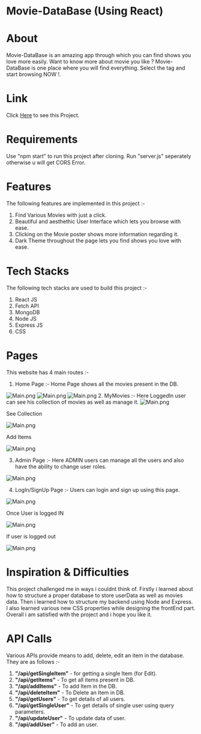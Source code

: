 # <h1>Movie-DataBase (Using React)</h1>

# About

Movie-DataBase is an amazing app through which you can find shows you love more easily. Want to know more about movie you like ? Movie-DataBase is one place where you will find everything. Select the tag and start browsing NOW !.

# Link 

Click&nbsp;<a href="https://dashing-seahorse-d8c84b.netlify.app/">Here</a>&nbsp;to see this Project.

# Requirements

Use "npm start" to run this project after cloning. Run "server.js" seperately otherwise u will get CORS Error.

# Features

 The following features are implemented in this project :-
        <ol>
            <li>Find Various Movies with just a click.</li>
            <li>Beautiful and aesthethic User Interface which lets you browse with ease.</li>
            <li>Clicking on the Movie poster shows more information regarding it.</li>
            <li>Dark Theme throughout the page lets you find shows you love with ease.</li>
        </ol>
        
# Tech Stacks     

The following tech stacks are used to build this project :-
        <ol>
            <li>React JS</li>
            <li>Fetch API</li>
            <li>MongoDB</li>
            <li>Node JS</li>
            <li>Express JS</li>
            <li>CSS</li>
        </ol>
        
# Pages
This website has 4 main routes :-
1. Home Page :- Home Page shows all the movies present in the DB.

 <img src="https://i.imgur.com/gfU68bc.png" alt="Main.png">
 <img src="https://i.imgur.com/69oLFBY.png" alt="Main.png">
 <img src="https://i.imgur.com/XCSna2b.png" alt="Main.png">
2. MyMovies :- Here LoggedIn user can see his collection of movies as well as manage it.

 <img src="https://i.imgur.com/X9dp5xw.png" alt="Main.png">
 
 See Collection 
 
 <img src="https://i.imgur.com/soBRmww.png" alt="Main.png">
 
 Add Items
 
  <img src="https://i.imgur.com/Gp7suGN.png" alt="Main.png">
 
3. Admin Page :- Here ADMIN users can manage all the users and also have the ability to change user roles.

 <img src="https://i.imgur.com/Pl6m5qJ.png" alt="Main.png">
 
4. LogIn/SignUp Page :- Users can login and sign up using this page.

 <img src="https://i.imgur.com/byJqceV.png" alt="Main.png">
 
 Once User is logged IN 
 
 <img src="https://i.imgur.com/rfws8zv.png" alt="Main.png">
 
 If user is logged out 
 
 <img src="https://i.imgur.com/Ni53cfO.png" alt="Main.png">
 
# Inspiration & Difficulties
This project challenged me in ways i couldnt think of. Firstly i learned about how to structure a proper database to store userData as well as movies data. Then i learned how to structure my backend using Node and Express. I also learned various new CSS properties while designing the frontEnd part. Overall i am satisfied with the project and i hope you like it.

# API Calls
Various APIs provide means to add, delete, edit an item in the database. They are as follows :-
<ol>
  <li><strong>"/api/getSingleItem"</strong> - for getting a single Item (for Edit).</li>
  <li><strong>"/api/getItems"</strong> - To get all items present in DB.</li>
  <li><strong>"/api/addItems"</strong> - To add Item in the DB.</li>
  <li><strong>"/api/deleteItem"</strong> - To Delete an Item in DB.</li> 
  <li><strong>"/api/getUsers"</strong> - To get details of all users.</li> 
  <li><strong>"/api/getSingleUser"</strong> - To get details of single user using query parameters.</li> 
  <li><strong>"/api/updateUser"</strong> - To update data of user.</li> 
  <li><strong>"/api/addUser"</strong> - To add an user.</li> 
</ol>


 


